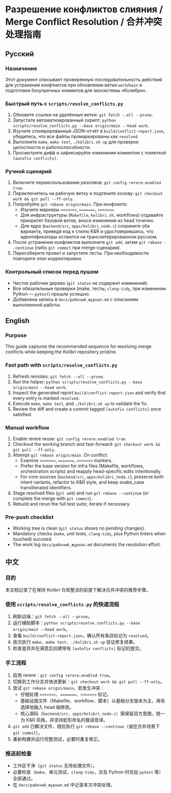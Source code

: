 # Разрешение конфликтов слияния / Merge Conflict Resolution / 合并冲突处理指南

## Русский

### Назначение
Этот документ описывает проверенную последовательность действий для устранения конфликтов при обновлении ветки `work`/`main` и подготовки безупречных коммитов для экосистемы «Колибри».

### Быстрый путь с `scripts/resolve_conflicts.py`
1. Обновите ссылки на удалённые ветки: `git fetch --all --prune`.
2. Запустите автоматизированный скрипт: `python scripts/resolve_conflicts.py --base origin/main --head work`.
3. Изучите сгенерированный JSON-отчёт в `build/conflict-report.json`, убедитесь, что все файлы промаркированы как `resolved`.
4. Выполните `make`, `make test`, `./kolibri.sh up` для проверки целостности и работоспособности.
5. Просмотрите дифф и зафиксируйте изменения коммитом с пометкой `[autofix conflicts]`.

### Ручной сценарий
1. Включите переиспользование резолвов: `git config rerere.enabled true`.
2. Переключитесь на рабочую ветку и подтяните основу: `git checkout work && git pull --ff-only`.
3. Попробуйте `git rebase origin/main`. При конфликте:
   - Изучите маркеры `<<<<<<<`, `=======`, `>>>>>>>`.
   - Для инфраструктуры (`Makefile`, `kolibri.sh`, workflows) отдавайте приоритет базовой ветке, внося изменения из head точечно.
   - Для ядра (`backend/src`, `apps/kolibri_node.c`) сохраните оба варианта, приведя код к стилю K&R и удостоверившись, что идентификаторы остаются на транслитерированном русском.
4. После устранения конфликтов выполните `git add`, затем `git rebase --continue` (либо `git commit` при merge-сценарии).
5. Пересоберите проект и запустите тесты. При необходимости повторите этап корректировки.

### Контрольный список перед пушем
- Чистое рабочее дерево (`git status` не содержит изменений).
- Все обязательные проверки (make, тесты, `clang-tidy`, при изменении Python — `pytest`) прошли успешно.
- Добавлена запись в `docs/рабочий_журнал.md` с описанием выполненной работы.

## English

### Purpose
This guide captures the recommended sequence for resolving merge conflicts while keeping the Kolibri repository pristine.

### Fast path with `scripts/resolve_conflicts.py`
1. Refresh remotes: `git fetch --all --prune`.
2. Run the helper: `python scripts/resolve_conflicts.py --base origin/main --head work`.
3. Inspect the generated report `build/conflict-report.json` and verify that every entry is marked `resolved`.
4. Execute `make`, `make test`, and `./kolibri.sh up` to validate the fix.
5. Review the diff and create a commit tagged `[autofix conflicts]` once satisfied.

### Manual workflow
1. Enable rerere reuse: `git config rerere.enabled true`.
2. Checkout the working branch and fast-forward: `git checkout work && git pull --ff-only`.
3. Attempt `git rebase origin/main`. On conflict:
   - Examine `<<<<<<<`, `=======`, `>>>>>>>` markers.
   - Prefer the base version for infra files (Makefile, workflows, orchestration scripts) and reapply head-specific edits intentionally.
   - For core sources (`backend/src`, `apps/kolibri_node.c`), preserve both intent variants, refactor to K&R style, and keep snake_case transliterated identifiers.
4. Stage resolved files (`git add`) and run `git rebase --continue` (or complete the merge with `git commit`).
5. Rebuild and rerun the full test suite; iterate if necessary.

### Pre-push checklist
- Working tree is clean (`git status` shows no pending changes).
- Mandatory checks (`make`, unit tests, `clang-tidy`, plus Python linters when touched) succeed.
- The work log `docs/рабочий_журнал.md` documents the resolution effort.

## 中文

### 目的
本文档记录了在保持 Kolibri 仓库整洁的前提下解决合并冲突的推荐步骤。

### 使用 `scripts/resolve_conflicts.py` 的快速流程
1. 刷新远端：`git fetch --all --prune`。
2. 运行辅助脚本：`python scripts/resolve_conflicts.py --base origin/main --head work`。
3. 查看 `build/conflict-report.json`，确认所有条目标记为 `resolved`。
4. 依次执行 `make`、`make test`、`./kolibri.sh up` 验证修复结果。
5. 检查差异并在满意后创建带有 `[autofix conflicts]` 标记的提交。

### 手工流程
1. 启用 rerere：`git config rerere.enabled true`。
2. 切换到工作分支并快进更新：`git checkout work && git pull --ff-only`。
3. 尝试 `git rebase origin/main`。若发生冲突：
   - 仔细处理 `<<<<<<<`、`=======`、`>>>>>>>` 标记。
   - 基础设施文件（Makefile、workflow、脚本）以基础分支版本为主，再有选择地融入 head 端修改。
   - 核心源码（`backend/src`、`apps/kolibri_node.c`）需保留双方意图，统一为 K&R 风格，并坚持蛇形命名的俄语音译。
4. `git add` 已解决文件，随后执行 `git rebase --continue`（或在合并场景下 `git commit`）。
5. 重新构建并运行完整测试，必要时重复修正。

### 推送前检查
- 工作区干净（`git status` 无待处理文件）。
- 必要检查（`make`、单元测试、`clang-tidy`，涉及 Python 时另加 `pytest` 等）全部通过。
- 在 `docs/рабочий_журнал.md` 中记录本次冲突处理。
